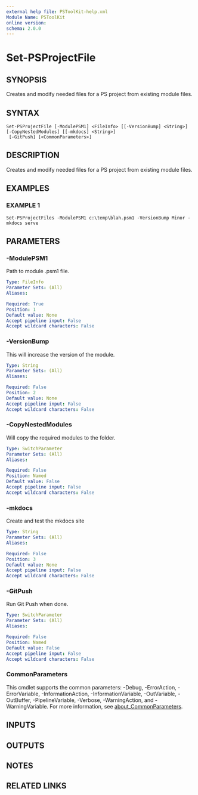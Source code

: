 ```yaml
---
external help file: PSToolKit-help.xml
Module Name: PSToolKit
online version:
schema: 2.0.0
---
```


# Set-PSProjectFile

## SYNOPSIS
Creates and modify needed files for a PS project from existing module files.

## SYNTAX

```
Set-PSProjectFile [-ModulePSM1] <FileInfo> [[-VersionBump] <String>] [-CopyNestedModules] [[-mkdocs] <String>]
 [-GitPush] [<CommonParameters>]
```

## DESCRIPTION
Creates and modify needed files for a PS project from existing module files.

## EXAMPLES

### EXAMPLE 1
```
Set-PSProjectFiles -ModulePSM1 c:\temp\blah.psm1 -VersionBump Minor -mkdocs serve
```

## PARAMETERS

### -ModulePSM1
Path to module .psm1 file.

```yaml
Type: FileInfo
Parameter Sets: (All)
Aliases:

Required: True
Position: 1
Default value: None
Accept pipeline input: False
Accept wildcard characters: False
```

### -VersionBump
This will increase the version of the module.

```yaml
Type: String
Parameter Sets: (All)
Aliases:

Required: False
Position: 2
Default value: None
Accept pipeline input: False
Accept wildcard characters: False
```

### -CopyNestedModules
Will copy the required modules to the folder.

```yaml
Type: SwitchParameter
Parameter Sets: (All)
Aliases:

Required: False
Position: Named
Default value: False
Accept pipeline input: False
Accept wildcard characters: False
```

### -mkdocs
Create and test the mkdocs site

```yaml
Type: String
Parameter Sets: (All)
Aliases:

Required: False
Position: 3
Default value: None
Accept pipeline input: False
Accept wildcard characters: False
```

### -GitPush
Run Git Push when done.

```yaml
Type: SwitchParameter
Parameter Sets: (All)
Aliases:

Required: False
Position: Named
Default value: False
Accept pipeline input: False
Accept wildcard characters: False
```

### CommonParameters
This cmdlet supports the common parameters: -Debug, -ErrorAction, -ErrorVariable, -InformationAction, -InformationVariable, -OutVariable, -OutBuffer, -PipelineVariable, -Verbose, -WarningAction, and -WarningVariable. For more information, see [about_CommonParameters](http://go.microsoft.com/fwlink/?LinkID=113216).

## INPUTS

## OUTPUTS

## NOTES

## RELATED LINKS
